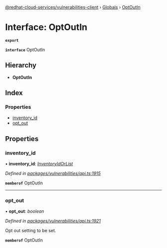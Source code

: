 [@redhat-cloud-services/vulnerabilities-client](../README.md) › [Globals](../globals.md) › [OptOutIn](optoutin.md)

# Interface: OptOutIn

**`export`** 

**`interface`** OptOutIn

## Hierarchy

* **OptOutIn**

## Index

### Properties

* [inventory_id](optoutin.md#inventory_id)
* [opt_out](optoutin.md#opt_out)

## Properties

###  inventory_id

• **inventory_id**: *[InventoryIdOrList](../globals.md#inventoryidorlist)*

*Defined in [packages/vulnerabilities/api.ts:1915](https://github.com/RedHatInsights/javascript-clients/blob/master/packages/vulnerabilities/api.ts#L1915)*

**`memberof`** OptOutIn

___

###  opt_out

• **opt_out**: *boolean*

*Defined in [packages/vulnerabilities/api.ts:1921](https://github.com/RedHatInsights/javascript-clients/blob/master/packages/vulnerabilities/api.ts#L1921)*

Opt out setting to be set.

**`memberof`** OptOutIn
